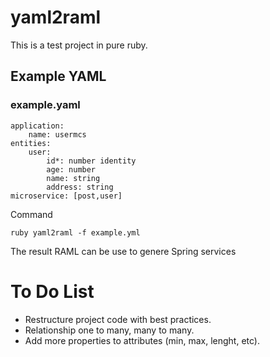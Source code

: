 # yaml2raml
This is a test project in pure ruby. 
##  Example YAML
### example.yaml

    application:
        name: usermcs
    entities:
        user:
            id*: number identity
            age: number
            name: string
            address: string
    microservice: [post,user] 
    
  Command  
  
    ruby yaml2raml -f example.yml
    
The result RAML can be use to genere Spring services

# To Do List
-   Restructure project code with best practices.
-   Relationship one to many, many to many.
-   Add more properties to attributes (min, max, lenght, etc).
